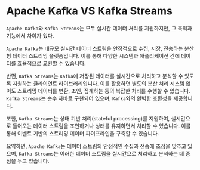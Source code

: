 # Apache Kafka VS Kafka Streams

`Apache Kafka`와 `Kafka Streams`는 모두 실시간 데이터 처리를 지원하지만, 그 목적과 기능에서 차이가 있다.

`Apache Kafka`는 대규모 실시간 데이터 스트림을 안정적으로 수집, 저장, 전송하는 분산형 데이터 스트리밍 플랫폼입니다. 
이를 통해 다양한 시스템과 애플리케이션 간에 데이터를 효율적으로 교환할 수 있습니다.

반면, `Kafka Streams`는 `Kafka`에 저장된 데이터를 실시간으로 처리하고 분석할 수 있도록 지원하는 클라이언트 라이브러리입니다. 
이를 활용하면 별도의 분산 처리 시스템 없이도 스트리밍 데이터를 변환, 조인, 집계하는 등의 복잡한 처리를 수행할 수 있습니다. `Kafka Streams`는 순수 자바로 구현되어 있으며, `Kafka`와의 완벽한 호환성을 제공합니다.

또한, `Kafka Streams`는 상태 기반 처리(stateful processing)를 지원하여, 실시간으로 들어오는 데이터 스트림을 조인하거나 상태를 유지하면서 처리할 수 있습니다. 이를 통해 이벤트 기반의 스트리밍 데이터 파이프라인을 구축할 수 있습니다.

요약하면, `Apache Kafka`는 데이터 스트림의 안정적인 수집과 전송에 초점을 맞추고 있으며, `Kafka Streams`는 이러한 데이터 스트림을 실시간으로 처리하고 분석하는 데 중점을 두고 있습니다.
